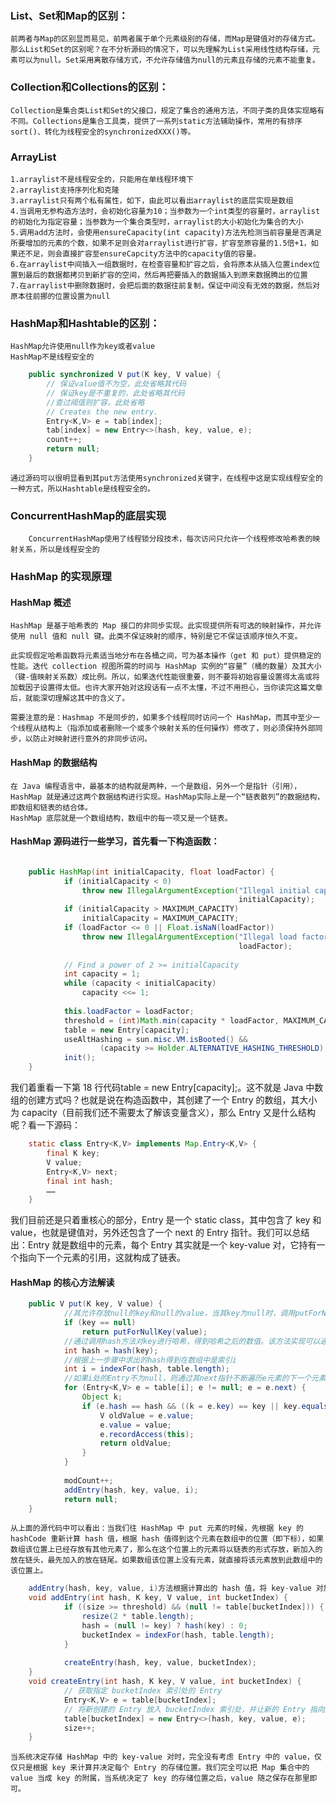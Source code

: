 ### List、Set和Map的区别：
    前两者与Map的区别显而易见，前两者属于单个元素级别的存储，而Map是键值对的存储方式。那么List和Set的区别呢？在不分析源码的情况下，可以先理解为List采用线性结构存储，元素可以为null。Set采用离散存储方式，不允许存储值为null的元素且存储的元素不能重复。
### Collection和Collections的区别：
    Collection是集合类List和Set的父接口，规定了集合的通用方法，不同子类的具体实现略有不同。Collections是集合工具类，提供了一系列static方法辅助操作，常用的有排序sort()、转化为线程安全的synchronizedXXX()等。
### ArrayList
    1.arraylist不是线程安全的，只能用在单线程环境下
    2.arraylist支持序列化和克隆
    3.arraylist只有两个私有属性，如下，由此可以看出arraylist的底层实现是数组
    4.当调用无参构造方法时，会初始化容量为10；当参数为一个int类型的容量时，arraylist的初始化为指定容量；当参数为一个集合类型时，arraylist的大小初始化为集合的大小
    5.调用add方法时，会使用ensureCapacity(int capacity)方法先检测当前容量是否满足所要增加的元素的个数，如果不足则会对arraylist进行扩容，扩容至原容量的1.5倍+1，如果还不足，则会直接扩容至ensureCapcity方法中的capacity值的容量。
    6.在arraylist中间插入一组数据时，在检查容量和扩容之后，会将原本从插入位置index位置到最后的数据都拷贝到新扩容的空间，然后再把要插入的数据插入到原来数据腾出的位置
    7.在arraylist中删除数据时，会把后面的数据往前复制，保证中间没有无效的数据，然后对原本往前挪的位置设置为null

### HashMap和Hashtable的区别：
    HashMap允许使用null作为key或者value
    HashMap不是线程安全的

```java
    public synchronized V put(K key, V value) {
        // 保证value值不为空，此处省略其代码
        // 保证key是不重复的，此处省略其代码
        //查过阈值则扩容，此处省略
        // Creates the new entry.
        Entry<K,V> e = tab[index];
        tab[index] = new Entry<>(hash, key, value, e);
        count++;
        return null;
    }
```
    通过源码可以很明显看到其put方法使用synchronized关键字，在线程中这是实现线程安全的一种方式，所以Hashtable是线程安全的。

### ConcurrentHashMap的底层实现
		ConcurrentHashMap使用了线程锁分段技术，每次访问只允许一个线程修改哈希表的映射关系，所以是线程安全的

### HashMap 的实现原理

#### HashMap 概述
    HashMap 是基于哈希表的 Map 接口的非同步实现。此实现提供所有可选的映射操作，并允许使用 null 值和 null 键。此类不保证映射的顺序，特别是它不保证该顺序恒久不变。

    此实现假定哈希函数将元素适当地分布在各桶之间，可为基本操作（get 和 put）提供稳定的性能。迭代 collection 视图所需的时间与 HashMap 实例的“容量”（桶的数量）及其大小（键-值映射关系数）成比例。所以，如果迭代性能很重要，则不要将初始容量设置得太高或将加载因子设置得太低。也许大家开始对这段话有一点不太懂，不过不用担心，当你读完这篇文章后，就能深切理解这其中的含义了。

    需要注意的是：Hashmap 不是同步的，如果多个线程同时访问一个 HashMap，而其中至少一个线程从结构上（指添加或者删除一个或多个映射关系的任何操作）修改了，则必须保持外部同步，以防止对映射进行意外的非同步访问。

#### HashMap 的数据结构
    在 Java 编程语言中，最基本的结构就是两种，一个是数组，另外一个是指针（引用），HashMap 就是通过这两个数据结构进行实现。HashMap实际上是一个“链表散列”的数据结构，即数组和链表的结合体。
    HashMap 底层就是一个数组结构，数组中的每一项又是一个链表。
    
#### HashMap 源码进行一些学习，首先看一下构造函数：
```java

    public HashMap(int initialCapacity, float loadFactor) {
            if (initialCapacity < 0)
                throw new IllegalArgumentException("Illegal initial capacity: " +
                                                   initialCapacity);
            if (initialCapacity > MAXIMUM_CAPACITY)
                initialCapacity = MAXIMUM_CAPACITY;
            if (loadFactor <= 0 || Float.isNaN(loadFactor))
                throw new IllegalArgumentException("Illegal load factor: " +
                                                   loadFactor);
    
            // Find a power of 2 >= initialCapacity
            int capacity = 1;
            while (capacity < initialCapacity)
                capacity <<= 1;
    
            this.loadFactor = loadFactor;
            threshold = (int)Math.min(capacity * loadFactor, MAXIMUM_CAPACITY + 1);
            table = new Entry[capacity];
            useAltHashing = sun.misc.VM.isBooted() &&
                    (capacity >= Holder.ALTERNATIVE_HASHING_THRESHOLD);
            init();
    }

```
我们着重看一下第 18 行代码table = new Entry[capacity];。这不就是 Java 中数组的创建方式吗？也就是说在构造函数中，其创建了一个 Entry 的数组，其大小为 capacity（目前我们还不需要太了解该变量含义），那么 Entry 又是什么结构呢？看一下源码：
```java
    static class Entry<K,V> implements Map.Entry<K,V> {
        final K key;
        V value;
        Entry<K,V> next;
        final int hash;
        ……
    }
```
我们目前还是只着重核心的部分，Entry 是一个 static class，其中包含了 key 和 value，也就是键值对，另外还包含了一个 next 的 Entry 指针。我们可以总结出：Entry 就是数组中的元素，每个 Entry 其实就是一个 key-value 对，它持有一个指向下一个元素的引用，这就构成了链表。

#### HashMap 的核心方法解读
```java
    public V put(K key, V value) {
            //其允许存放null的key和null的value，当其key为null时，调用putForNullKey方法，放入到table[0]的这个位置
            if (key == null)
                return putForNullKey(value);
            //通过调用hash方法对key进行哈希，得到哈希之后的数值。该方法实现可以通过看源码，其目的是为了尽可能的让键值对可以分不到不同的桶中
            int hash = hash(key);
            //根据上一步骤中求出的hash得到在数组中是索引i
            int i = indexFor(hash, table.length);
            //如果i处的Entry不为null，则通过其next指针不断遍历e元素的下一个元素。
            for (Entry<K,V> e = table[i]; e != null; e = e.next) {
                Object k;
                if (e.hash == hash && ((k = e.key) == key || key.equals(k))) {
                    V oldValue = e.value;
                    e.value = value;
                    e.recordAccess(this);
                    return oldValue;
                }
            }
    
            modCount++;
            addEntry(hash, key, value, i);
            return null;
    }
```
    从上面的源代码中可以看出：当我们往 HashMap 中 put 元素的时候，先根据 key 的 hashCode 重新计算 hash 值，根据 hash 值得到这个元素在数组中的位置（即下标），如果数组该位置上已经存放有其他元素了，那么在这个位置上的元素将以链表的形式存放，新加入的放在链头，最先加入的放在链尾。如果数组该位置上没有元素，就直接将该元素放到此数组中的该位置上。
```java
    addEntry(hash, key, value, i)方法根据计算出的 hash 值，将 key-value 对放在数组 table 的 i 索引处。addEntry 是 HashMap 提供的一个包访问权限的方法，代码如下：
    void addEntry(int hash, K key, V value, int bucketIndex) {
            if ((size >= threshold) && (null != table[bucketIndex])) {
                resize(2 * table.length);
                hash = (null != key) ? hash(key) : 0;
                bucketIndex = indexFor(hash, table.length);
            }
    
            createEntry(hash, key, value, bucketIndex);
    }
    void createEntry(int hash, K key, V value, int bucketIndex) {
            // 获取指定 bucketIndex 索引处的 Entry
            Entry<K,V> e = table[bucketIndex];
            // 将新创建的 Entry 放入 bucketIndex 索引处，并让新的 Entry 指向原来的 Entr
            table[bucketIndex] = new Entry<>(hash, key, value, e);
            size++;
    }
```
    当系统决定存储 HashMap 中的 key-value 对时，完全没有考虑 Entry 中的 value，仅仅只是根据 key 来计算并决定每个 Entry 的存储位置。我们完全可以把 Map 集合中的 value 当成 key 的附属，当系统决定了 key 的存储位置之后，value 随之保存在那里即可。

